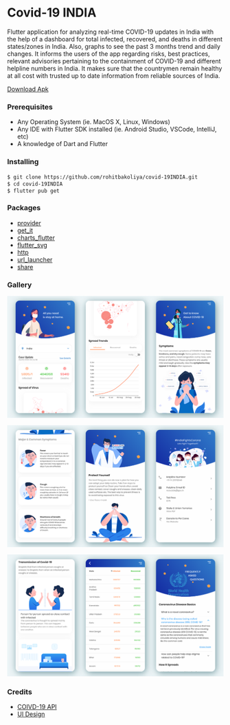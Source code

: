 # Covid-19 INDIA

Flutter application for analyzing real-time COVID-19 updates in India with the help of a dashboard for total infected, recovered, and deaths in different states/zones in India. Also, graphs to see the past 3 months trend and daily changes. It informs the users of the app regarding risks, best practices, relevant advisories pertaining to the containment of COVID-19 and different helpline numbers in India. It makes sure that the countrymen remain healthy at all cost with trusted up to date information from reliable sources of India.

<a href="https://github.com/rohitbakoliya/covid-19INDIA/raw/master/app-release.apk" download="COVID-19 INDIA.apk" > Download Apk </a>

### Prerequisites

- Any Operating System (ie. MacOS X, Linux, Windows)
- Any IDE with Flutter SDK installed (ie. Android Studio, VSCode, IntelliJ, etc)
- A knowledge of Dart and Flutter


### Installing

```
$ git clone https://github.com/rohitbakoliya/covid-19INDIA.git
$ cd covid-19INDIA
$ flutter pub get
```

### Packages

- [provider](https://pub.dev/packages/provider)
- [get_it](https://pub.dev/packages/get_it)
- [charts_flutter](https://pub.dev/packages/charts_flutter)
- [flutter_svg](https://pub.dev/packages/flutter_svg)
- [http](https://pub.dev/packages/http)
- [url_launcher](https://pub.dev/packages/url_launcher)
- [share](https://pub.dev/packages/share)


### Gallery

![banner1](screenshots/banners/1.png)

![banner2](screenshots/banners/2.png)

![banner3](screenshots/banners/3.png)



### Credits

- [COIVD-19 API](https://github.com/covid19india/api)
- [UI Design](https://www.uplabs.com/posts/coronavirus-information-concept)
